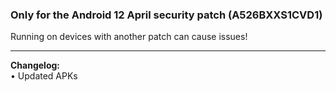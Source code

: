### Only for the Android 12 April security patch (A526BXXS1CVD1)
Running on devices with another patch can cause issues!

---
<b> Changelog:</b>
<br/>• Updated APKs 
